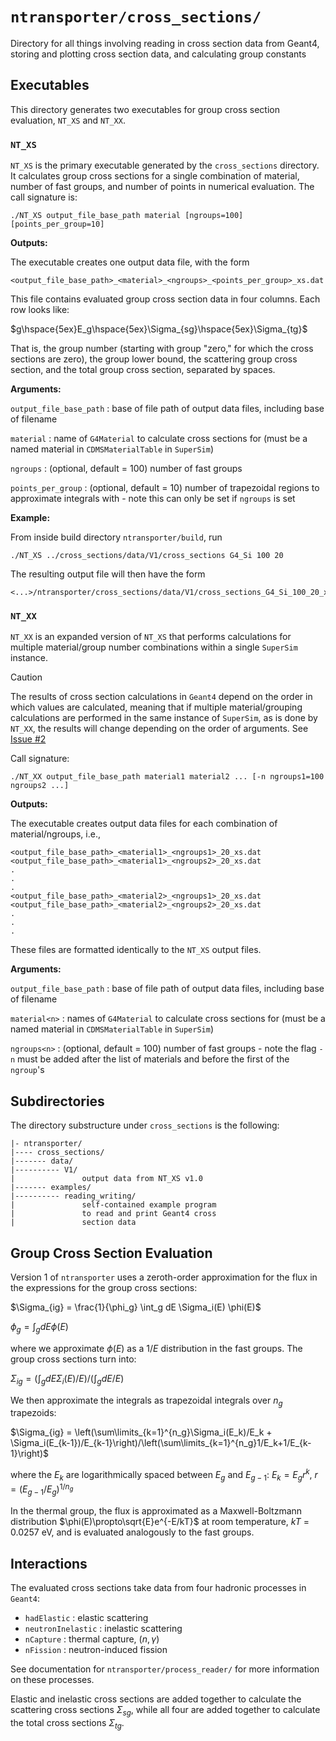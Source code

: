 # `ntransporter/cross_sections/`

Directory for all things involving reading in cross section 
data from Geant4, storing and plotting cross section data, 
and calculating group constants

## Executables

This directory generates two executables for group cross section evaluation, `NT_XS` and `NT_XX`.

### `NT_XS`

`NT_XS` is the primary executable generated by the `cross_sections` directory. It calculates group cross sections for a single combination of material, number of fast groups, and number of points in numerical evaluation. The call signature is:

```
./NT_XS output_file_base_path material [ngroups=100] [points_per_group=10]
```

**Outputs:**

The executable creates one output data file, with the form 

```
<output_file_base_path>_<material>_<ngroups>_<points_per_group>_xs.dat
```

This file contains evaluated group cross section data in four columns. Each row looks like:

$g\hspace{5ex}E_g\hspace{5ex}\Sigma_{sg}\hspace{5ex}\Sigma_{tg}$

That is, the group number (starting with group "zero," for which the cross sections are zero), the group lower bound, the scattering group cross section, and the total group cross section, separated by spaces.

**Arguments:**

`output_file_base_path` : base of file path of output data files, including base of filename

`material` : name of `G4Material` to calculate cross sections for (must be a named material in `CDMSMaterialTable` in `SuperSim`)

`ngroups` : (optional, default = 100) number of fast groups

`points_per_group` : (optional, default = 10) number of trapezoidal regions to approximate integrals with - note this can only be set if `ngroups` is set




**Example:**

From inside build directory `ntransporter/build`, run

```
./NT_XS ../cross_sections/data/V1/cross_sections G4_Si 100 20
```

The resulting output file will then have the form 

```
<...>/ntransporter/cross_sections/data/V1/cross_sections_G4_Si_100_20_xs.dat
```



### `NT_XX`

`NT_XX` is an expanded version of `NT_XS` that performs calculations for multiple material/group number combinations within a single `SuperSim` instance. 

> [!CAUTION]
> The results of cross section calculations in `Geant4` depend on the order in which values are calculated, meaning that if multiple material/grouping calculations are performed in the same instance of `SuperSim`, as is done by `NT_XX`, the results will change depending on the order of arguments. See [Issue #2](https://github.com/villano-lab/ntransporter/issues/2)

Call signature:

```
./NT_XX output_file_base_path material1 material2 ... [-n ngroups1=100 ngroups2 ...]
```

**Outputs:**

The executable creates output data files for each combination of material/ngroups, i.e., 

```
<output_file_base_path>_<material1>_<ngroups1>_20_xs.dat
<output_file_base_path>_<material1>_<ngroups2>_20_xs.dat
.
.
.
<output_file_base_path>_<material2>_<ngroups1>_20_xs.dat
<output_file_base_path>_<material2>_<ngroups2>_20_xs.dat
.
.
.
```

These files are formatted identically to the `NT_XS` output files.

**Arguments:**

`output_file_base_path` : base of file path of output data files, including base of filename

`material<n>` : names of `G4Material` to calculate cross sections for (must be a named material in `CDMSMaterialTable` in `SuperSim`)

`ngroups<n>` : (optional, default = 100) number of fast groups - note the flag `-n` must be added after the list of materials and before the first of the `ngroup`'s



## Subdirectories

The directory substructure under `cross_sections` is the following:

```
|- ntransporter/
|---- cross_sections/
|------- data/
|---------- V1/
|               output data from NT_XS v1.0
|------- examples/
|---------- reading_writing/
|               self-contained example program 
|               to read and print Geant4 cross 
|               section data
```

## Group Cross Section Evaluation

Version 1 of `ntransporter` uses a zeroth-order approximation for the flux in the expressions for the group cross sections:

$\Sigma_{ig} = \frac{1}{\phi_g} \int_g dE \Sigma_i(E) \phi(E)$


$\phi_g = \int_g dE \phi(E)$

where we approximate $\phi(E)$ as a $1/E$ distribution in the fast groups. The group cross sections turn into:


$\Sigma_{ig} = \left(\int_g dE \Sigma_i(E)/E \right)/\left(\int_g dE/E\right)$

We then approximate the integrals as trapezoidal integrals over $n_g$ trapezoids:

$\Sigma_{ig} = \left(\sum\limits_{k=1}^{n_g}\Sigma_i(E_k)/E_k + \Sigma_i(E_{k-1})/E_{k-1}\right)/\left(\sum\limits_{k=1}^{n_g}1/E_k+1/E_{k-1}\right)$

where the $E_k$ are logarithmically spaced between $E_g$ and $E_{g-1}$: $E_k = E_gr^k$, $r=(E_{g-1}/E_g)^{1/n_g}$
 

In the thermal group, the flux is approximated as a Maxwell-Boltzmann distribution 
 $\phi(E)\propto\sqrt{E}e^{-E/kT}$ at room temperature, $kT$ = 0.0257 eV, and is evaluated analogously to the fast groups. 



## Interactions

The evaluated cross sections take data from four hadronic processes in `Geant4`:

- `hadElastic` : elastic scattering
- `neutronInelastic` : inelastic scattering
- `nCapture` : thermal capture, $(n,\gamma)$
- `nFission` : neutron-induced fission

See documentation for `ntransporter/process_reader/` for more information on these processes.


Elastic and inelastic cross sections are added together to calculate the scattering cross sections $\Sigma_{sg}$, while all four are added together to calculate the total cross sections $\Sigma_{tg}$.

